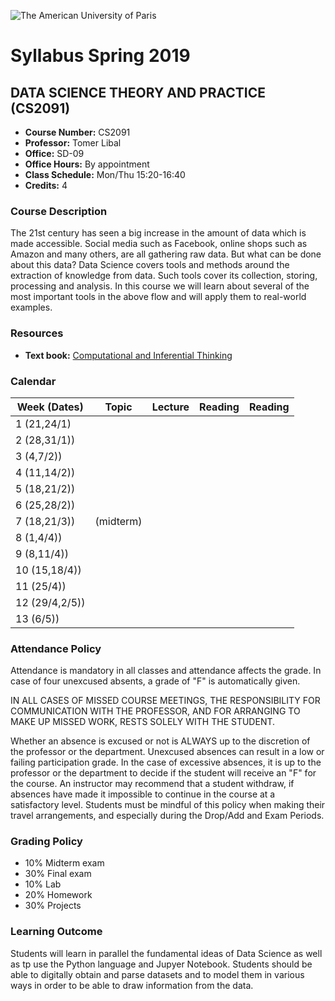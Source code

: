 ![The American University of Paris](https://upload.wikimedia.org/wikipedia/en/4/4c/American_University_of_Paris.png)
# Syllabus Spring 2019
## DATA SCIENCE THEORY AND PRACTICE (CS2091)

* **Course Number:** CS2091
* **Professor:** Tomer Libal
* **Office:** SD-09
* **Office Hours:** By appointment
* **Class Schedule:** Mon/Thu 15:20-16:40
* **Credits:** 4

### Course Description
The 21st century has seen a big increase in the amount of data which is
made accessible. Social media such as
Facebook, online shops such as Amazon and many others, are all gathering
raw data. But what can be done about
this data?
Data Science covers tools and methods around the extraction of knowledge
from data. Such tools cover its
collection, storing, processing and analysis. In this course we will
learn about several of the most important tools in
the above flow and will apply them to real-world examples.

### Resources

* **Text book:** [Computational and Inferential Thinking](https://aup-cs2091.github.io/textbook/)

### Calendar

| Week (Dates)  | Topic   | Lecture  | Reading  | Reading  |
|---|---|---|---|---|
| 1 (21,24/1)  |   |   |   |   |
| 2 (28,31/1))  |   |   |   |   |
| 3 (4,7/2))  |   |   |   |   |
| 4 (11,14/2))  |   |   |   |   |
| 5 (18,21/2))  |   |   |   |   |
| 6 (25,28/2))  |   |   |   |   |
| 7 (18,21/3))  | (midterm)  |   |   |   |
| 8 (1,4/4))  |   |   |   |   |
| 9 (8,11/4))  |   |   |   |   |
| 10 (15,18/4))  |   |   |   |   |
| 11 (25/4))  |   |   |   |   |
| 12 (29/4,2/5))  |   |   |   |   |
| 13 (6/5))  |   |   |   |   |

### Attendance Policy
Attendance is mandatory in all classes and attendance affects the grade. In case of four unexcused absents, a grade of "F" is automatically given.


IN ALL CASES OF MISSED COURSE MEETINGS, THE RESPONSIBILITY FOR
COMMUNICATION WITH THE PROFESSOR, AND FOR ARRANGING TO MAKE UP MISSED
WORK, RESTS SOLELY WITH THE STUDENT.

Whether an absence is excused or not is ALWAYS up to the discretion of
the professor or the department. Unexcused absences can result in a low
or failing participation grade. In the case of excessive absences, it is
up to the professor or the department to decide if the student will
receive an "F" for the course. An instructor may recommend that a
student withdraw, if absences have made it impossible to continue in the
course at a satisfactory level.
Students must be mindful of this policy when making their travel
arrangements, and especially during the Drop/Add and Exam Periods.

### Grading Policy
* 10% Midterm exam
* 30% Final exam
* 10% Lab
* 20% Homework
* 30% Projects

### Learning Outcome
Students will learn in parallel the fundamental ideas of Data Science as
well as tp use the Python language and Jupyer Notebook.
Students should be able to digitally obtain and parse
datasets and to model them in various ways in
order to be able to draw information from the data.
